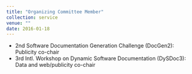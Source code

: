 ```yaml
---
title: "Organizing Committee Member"
collection: service
venue: ""
date: 2016-01-18
---
```


* 2nd Software Documentation Generation Challenge (DocGen2): Publicity co-chair
* 3rd Intl. Workshop on Dynamic Software Documentation (DySDoc3): Data and web/publicity co-chair

